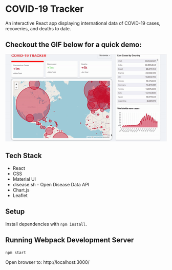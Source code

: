 # COVID-19 Tracker

An interactive React app displaying international data of COVID-19 cases, recoveries, and deaths to date.

## Checkout the GIF below for a quick demo:
!["Covid-19 Tracker Gif"](https://github.com/ofthekings12/covid-tracker/blob/main/docs/ezgif-2-44f7212691.gif?raw=true)

## Tech Stack
- React
- CSS
- Material UI
- disease.sh - Open Disease Data API
- Chart.js
- Leaflet

## Setup

Install dependencies with `npm install`.

## Running Webpack Development Server

```sh
npm start
```

Open browser to: http://localhost:3000/
